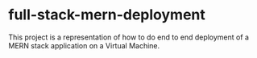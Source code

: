 # full-stack-mern-deployment

This project is a representation of how to do end to end deployment of a MERN stack application on a Virtual Machine.
